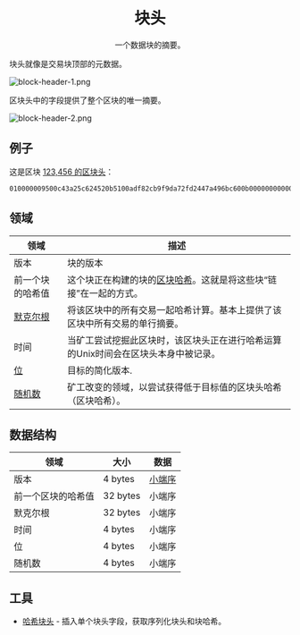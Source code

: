 # <center>块头</center>
<center>一个数据块的摘要。</center>

块头就像是交易块顶部的元数据。

![block-header-1.png](img/block-header-1.png)

区块头中的字段提供了整个区块的唯一摘要。

![block-header-2.png](img/block-header-2.png)

## 例子
这是区块 [123,456 的区块头](https://learnmeabitcoin.com/explorer/block/0000000000002917ED80650C6174AAC8DFC46F5FE36480AAEF682FF6CD83C3CA)：
```
010000009500c43a25c624520b5100adf82cb9f9da72fd2447a496bc600b0000000000006cd862370395dedf1da2841ccda0fc489e3039de5f1ccddef0e834991a65600ea6c8cb4db3936a1ae3143991
```

## 领域

|领域| 描述|
|---|---|
|版本 |	块的版本|
|前一个块的哈希值| 这个块正在构建的块的[区块哈希](../block-hash/block-hash.md)。这就是将这些块“链接”在一起的方式。|
|[默克尔根](./merkle-root/merkle-root.md)|将该区块中的所有交易一起哈希计算。基本上提供了该区块中所有交易的单行摘要。|
|时间 | 当矿工尝试挖掘此区块时，该区块头正在进行哈希运算的Unix时间会在区块头本身中被记录。|
|[位](../block-header/bits/bits.md) |	目标的简化版本.|
|[随机数](./Nonce/Nonce.md) |矿工改变的领域，以尝试获得低于目标值的区块头哈希（区块哈希）。|

## 数据结构

|领域|	大小|	数据|
|---|---|---|
|版本|	4 bytes|[小端序](../../Other/Little-endian/Little-Endian.md)|
|前一个区块的哈希值|	32 bytes|	小端序|
|默克尔根|	32 bytes|	小端序|
|时间|	4 bytes|	小端序|
|位|	4 bytes|	小端序|
|随机数|	4 bytes|	小端序|

## 工具
* [哈希块头](https://learnmeabitcoin.com/tools/hashblockheader/) - 插入单个块头字段，获取序列化块头和块哈希。